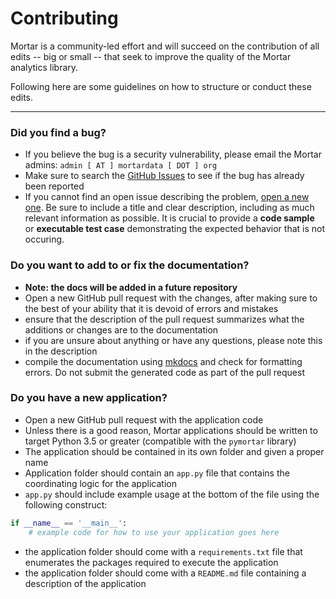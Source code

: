 # Contributing

Mortar is a community-led effort and will succeed on the contribution of all edits -- big or small -- that seek to improve the quality of the Mortar analytics library.

Following here are some guidelines on how to structure or conduct these edits.

---

### Did you find a bug?

- If you believe the bug is a security vulnerability, please email the Mortar admins: `admin [ AT ] mortardata [ DOT ] org`
- Make sure to search the [GitHub Issues](https://github.com/SoftwareDefinedBuildings/mortar-analytics/issues) to see if the bug has already been reported
- If you cannot find an open issue describing the problem, [open a new one](https://github.com/SoftwareDefinedBuildings/mortar-analytics/issues/new). Be sure to include a title and clear description, including as much relevant information as possible. It is crucial to provide a **code sample** or **executable test case** demonstrating the expected behavior that is not occuring.

### Do you want to add to or fix the documentation?

- **Note: the docs will be added in a future repository**
- Open a new GitHub pull request with the changes, after making sure to the best of your ability that it is devoid of errors and mistakes
- ensure that the description of the pull request summarizes what the additions or changes are to the documentation
- if you are unsure about anything or have any questions, please note this in the description
- compile the documentation using [mkdocs](https://www.mkdocs.org/) and check for formatting errors. Do not submit the generated code as part of the pull request

### Do you have a new application?

- Open a new GitHub pull request with the application code
- Unless there is a good reason, Mortar applications should be written to target Python 3.5 or greater (compatible with the `pymortar` library)
- The application should be contained in its own folder and given a proper name
- Application folder should contain an `app.py` file that contains the coordinating logic for the application
- `app.py` should include example usage at the bottom of the file using the following construct:

```python
if __name__ == '__main__':
    # example code for how to use your application goes here
```
- the application folder should come with a `requirements.txt` file that enumerates the packages required to execute the application
- the application folder should come with a `README.md` file containing a description of the application
